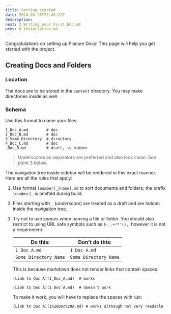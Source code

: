 ```yaml
---
title: Getting started
date: 2024-03-28T22:43:22Z
description:
next: 2_Writing_your_First_Doc.md
prev: 0_Installation.md
---
```


Congratulations on setting up Planum Docs! This page will help you get started with the project.

## Creating Docs and Folders

### Location

The docs are to be stored in the `content` directory. You may make directories inside as well.

### Schema

Use this format to name your files:

```text
1_Doc_A.md        # doc
2_Doc_B.md        # doc
3_Some_Directory  # directory
4_Doc_C.md        # doc
_Doc_D.md         # draft, is hidden
```

> Underscores as separators are preferred and also look clean. See point 3 below.

The navigation tree inside sidebar will be rendered in this exact manner. Here are all the rules that apply:

1. Use format `[number]_[name].md` to sort documents and folders; the prefix `[number]_` is omitted during build.
2. Files starting with `_` (_underscore_) are treated as a draft and are hidden inside the navigation tree.
3. Try not to use _spaces_ when naming a file or folder. You should also restrict to using URL safe symbols such as `$-_.+!*'(),`, however it is not a requirement.

   | Do this:              | Don't do this:        |
   | --------------------- | --------------------- |
   | `1_Doc_A.md`          | `1 Doc A.md`          |
   | `Some_Directory_Name` | `Some Directory Name` |

   This is because markdown does not render links that contain spaces.

   ```markdown_good
   [Link to Doc A](1_Doc_A.md)  # works
   ```

   ```markdown_bad
   [Link to Doc A](1 Doc A.md)  # doesn't work
   ```

   To make it work, you will have to replace the spaces with `%20`:

   ```markdown_good
   [Link to Doc A](1%20Doc%20A.md) # works although not very readable
   ```
